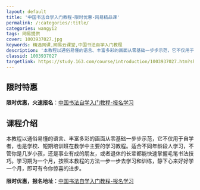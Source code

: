 ```yaml
---
layout: default
title: '中国书法自学入门教程-限时优惠-网易精品课'
permalink: /:categories/:title/
categories: wangyi2
tags: 网易提供
cover: 1003937027.jpg
keywords: 精选网课,网易云课堂,中国书法自学入门教程
description: '本教程以通俗易懂的语言、丰富多彩的画面从零基础一步步示范，它不仅用于自学者，也是学校、短期培训班在教学中主要的学习教程。'
classid: 1003937027
targetlink: https://study.163.com/course/introduction/1003937027.htm?share=1&shareId=1025206652&utm_campaign=share&utm_medium=iphoneShare&utm_source=&utm_u=1025206652
---
```


## 限时特惠

**限时优惠，火速报名**：[中国书法自学入门教程-报名学习](https://study.163.com/course/introduction/1003937027.htm?share=1&shareId=1025206652&utm_campaign=share&utm_medium=iphoneShare&utm_source=&utm_u=1025206652)

## 课程介绍

本教程以通俗易懂的语言、丰富多彩的画面从零基础一步步示范，它不仅用于自学者，也是学校、短期培训班在教学中主要的学习教程。适合不同年龄段人学习，不管你是几岁小孩，还是事业有成的朋友，或者退休的长辈都能快速掌握毛笔书法技巧。学习期为一个月，按照本教程的方法一步一步去学习和训练，静下心来好好学一个月，即可有令你惊喜的进步。

**限时优惠，报名地址**：[中国书法自学入门教程-报名学习](https://study.163.com/course/introduction/1003937027.htm?share=1&shareId=1025206652&utm_campaign=share&utm_medium=iphoneShare&utm_source=&utm_u=1025206652)

